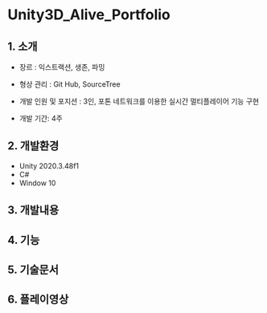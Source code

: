 # Unity3D_Alive_Portfolio
## 1. 소개
+ 장르 : 익스트랙션, 생존, 파밍

+ 형상 관리 : Git Hub, SourceTree

+ 개발 인원 및 포지션 : 3인, 포톤 네트워크를 이용한 실시간 멀티플레이어 기능 구현

+ 개발 기간: 4주

## 2. 개발환경
+ Unity 2020.3.48f1
+ C#
+ Window 10
## 3. 개발내용
## 4. 기능
## 5. 기술문서
## 6. 플레이영상
